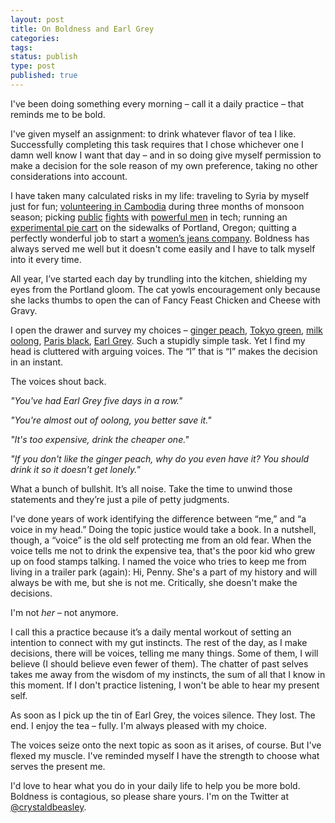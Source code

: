```yaml
---
layout: post
title: On Boldness and Earl Grey
categories:
tags: 
status: publish
type: post
published: true
---
```


I've been doing something every morning – call it a daily practice – that reminds me to be bold.
 
I've given myself an assignment: to drink whatever flavor of tea I like. Successfully completing this task requires that I chose whichever one I damn well know I want that day – and in so doing give myself permission to make a decision for the sole reason of my own preference, taking no other considerations into account.
 
I have taken many calculated risks in my life: traveling to Syria by myself just for fun; [volunteering in Cambodia](http://crystalbeasley.com/2013/09/10/my-one-third-life-crisis/) during three months of monsoon season; picking [public](http://crystalbeasley.com/2015/02/04/I-stand-against-kveton/) [fights](http://crystalbeasley.com/2014/01/04/my-nerd-story/) with [powerful men](https://twitter.com/search?q=from%3Askinny%20pmarca) in tech; running an [experimental pie cart](http://crystalbeasley.com/2010/08/24/first-day-of-pielabpdx/) on the sidewalks of Portland, Oregon; quitting a perfectly wonderful job to start a [women’s jeans company](http://qcut.com). Boldness has always served me well but it doesn't come easily and I have to talk myself into it every time.
 
All year, I’ve started each day by trundling into the kitchen, shielding my eyes from the Portland gloom. The cat yowls encouragement only because she lacks thumbs to open the can of Fancy Feast Chicken and Cheese with Gravy. 

I open the drawer and survey my choices – [ginger peach](http://taooftea.com/product/ginger-peach/), [Tokyo green](https://www.harney.com/tokyo.html), [milk oolong](https://www.theteasmith.com/product/Milk-Oolong.html), [Paris black](https://www.harney.com/paris-tea.html), [Earl Grey](http://taooftea.com/product/earl-grey/). Such a stupidly simple task. Yet I find my head is cluttered with arguing voices. The “I” that is “I” makes the decision in an instant.
 
The voices shout back.
 
*"You've had Earl Grey five days in a row."*
 
*"You're almost out of oolong, you better save it."*
 
*"It's too expensive, drink the cheaper one."*
 
*"If you don't like the ginger peach, why do you even have it? You should drink it so it doesn't get lonely."*
 
What a bunch of bullshit. It’s all noise. Take the time to unwind those statements and they’re just a pile of petty judgments.
 
I've done years of work identifying the difference between “me,” and “a voice in my head.” Doing the topic justice would take a book. In a nutshell, though, a “voice” is the old self protecting me from an old fear. When the voice tells me not to drink the expensive tea, that's the poor kid who grew up on food stamps talking. I named the voice who tries to keep me from living in a trailer park (again): Hi, Penny. She's a part of my history and will always be with me, but she is not me. Critically, she doesn't make the decisions.
 
I'm not *her* – not anymore.
 
I call this a practice because it’s a daily mental workout of setting an intention to connect with my gut instincts. The rest of the day, as I make decisions, there will be voices, telling me many things. Some of them, I will believe (I should believe even fewer of them). The chatter of past selves takes me away from the wisdom of my instincts, the sum of all that I know in this moment. If I don't practice listening, I won't be able to hear my present self.
 
As soon as I pick up the tin of Earl Grey, the voices silence. They lost. The end. I enjoy the tea – fully. I'm always pleased with my choice.
 
The voices seize onto the next topic as soon as it arises, of course. But I've flexed my muscle. I've reminded myself I have the strength to choose what serves the present me.
 
I'd love to hear what you do in your daily life to help you be more bold. Boldness is contagious, so please share yours. I'm on the Twitter at [@crystaldbeasley](http://twitter.com/crystaldbeasley).
 
 


